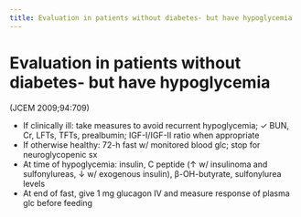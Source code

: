 ```yaml
---
title: Evaluation in patients without diabetes- but have hypoglycemia
---
```

# Evaluation in patients without diabetes- but have hypoglycemia


(JCEM 2009;94:709)
* If clinically ill: take measures to avoid recurrent hypoglycemia; ✓ BUN, Cr, LFTs, TFTs, prealbumin; IGF-I/IGF-II ratio when appropriate
* If otherwise healthy: 72-h fast w/ monitored blood glc; stop for neuroglycopenic sx
* At time of hypoglycemia: insulin, C peptide (↑ w/ insulinoma and sulfonylureas, ↓ w/ exogenous insulin), β-OH-butyrate, sulfonylurea levels
* At end of fast, give 1 mg glucagon IV and measure response of plasma glc before feeding
